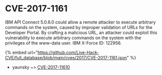 # CVE-2017-1161

IBM API Connect 5.0.6.0 could allow a remote attacker to execute arbitrary commands on the system, caused by improper validation of URLs for the Developer Portal. By crafting a malicious URL, an attacker could exploit this vulnerability to execute arbitrary commands on the system with the privileges of the www-data user. IBM X-Force ID: 122956.

{% embed url="https://github.com/Live-Hack-CVE/full_database/blob/main/cves/2017/CVE-2017-1161.json" %}


* yaunsky ~> [CVE-2017-11610](https://www.alice-snow.ru/2017/database/cve-2017-1161/cve-2017-11610-yaunsky)